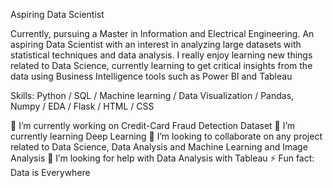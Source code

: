 Aspiring Data Scientist


Currently, pursuing a Master in Information and Electrical Engineering. An aspiring Data Scientist with an interest in analyzing large datasets with statistical techniques and data analysis. I really enjoy learning new things related to Data Science, currently learning to get critical insights from the data using Business Intelligence tools such as Power BI and Tableau

Skills: Python / SQL / Machine learning / Data Visualization / Pandas, Numpy / EDA / Flask / HTML / CSS

🔭 I’m currently working on Credit-Card Fraud Detection Dataset
🌱 I’m currently learning Deep Learning
👯 I’m looking to collaborate on any project related to Data Science, Data Analysis and Machine Learning and Image Analysis
🤔 I’m looking for help with Data Analysis with Tableau
⚡ Fun fact: Data is Everywhere
